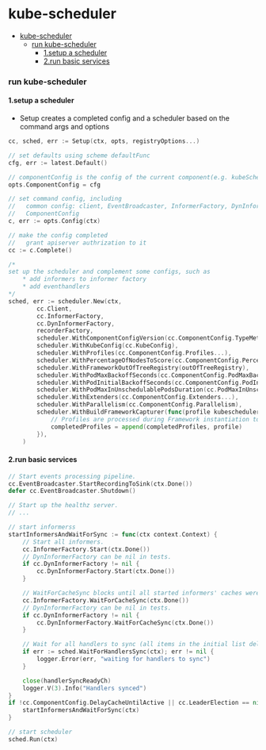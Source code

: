 # kube-scheduler


<!-- @import "[TOC]" {cmd="toc" depthFrom=1 depthTo=6 orderedList=false} -->

<!-- code_chunk_output -->

- [kube-scheduler](#kube-scheduler)
    - [run kube-scheduler](#run-kube-scheduler)
      - [1.setup a scheduler](#1setup-a-scheduler)
      - [2.run basic services](#2run-basic-services)

<!-- /code_chunk_output -->


### run kube-scheduler

#### 1.setup a scheduler

* Setup creates a completed config and a scheduler based on the command args and options

```go
cc, sched, err := Setup(ctx, opts, registryOptions...)
```

```go
// set defaults using scheme defaultFunc
cfg, err := latest.Default()

// componentConfig is the config of the current component(e.g. kubeScheduler) 
opts.ComponentConfig = cfg

// set command config, including
//   common config: client, EventBroadcaster, InformerFactory, DynInformerFactory
//   ComponentConfig
c, err := opts.Config(ctx)

// make the config completed
//   grant apiserver authrization to it
cc := c.Complete()

/*
set up the scheduler and complement some configs, such as 
    * add informers to informer factory
    * add eventhandlers
*/
sched, err := scheduler.New(ctx,
        cc.Client,
        cc.InformerFactory,
        cc.DynInformerFactory,
        recorderFactory,
        scheduler.WithComponentConfigVersion(cc.ComponentConfig.TypeMeta.APIVersion),
        scheduler.WithKubeConfig(cc.KubeConfig),
        scheduler.WithProfiles(cc.ComponentConfig.Profiles...),
        scheduler.WithPercentageOfNodesToScore(cc.ComponentConfig.PercentageOfNodesToScore),
        scheduler.WithFrameworkOutOfTreeRegistry(outOfTreeRegistry),
        scheduler.WithPodMaxBackoffSeconds(cc.ComponentConfig.PodMaxBackoffSeconds),
        scheduler.WithPodInitialBackoffSeconds(cc.ComponentConfig.PodInitialBackoffSeconds),
        scheduler.WithPodMaxInUnschedulablePodsDuration(cc.PodMaxInUnschedulablePodsDuration),
        scheduler.WithExtenders(cc.ComponentConfig.Extenders...),
        scheduler.WithParallelism(cc.ComponentConfig.Parallelism),
        scheduler.WithBuildFrameworkCapturer(func(profile kubeschedulerconfig.KubeSchedulerProfile) {
            // Profiles are processed during Framework instantiation to set default plugins and configurations. Capturing them for logging
            completedProfiles = append(completedProfiles, profile)
        }),
    )
```

#### 2.run basic services

```go
// Start events processing pipeline.
cc.EventBroadcaster.StartRecordingToSink(ctx.Done())
defer cc.EventBroadcaster.Shutdown()

// Start up the healthz server.
// ...

// start informerss
startInformersAndWaitForSync := func(ctx context.Context) {
    // Start all informers.
    cc.InformerFactory.Start(ctx.Done())
    // DynInformerFactory can be nil in tests.
    if cc.DynInformerFactory != nil {
        cc.DynInformerFactory.Start(ctx.Done())
    }

    // WaitForCacheSync blocks until all started informers' caches were synced
    cc.InformerFactory.WaitForCacheSync(ctx.Done())
    // DynInformerFactory can be nil in tests.
    if cc.DynInformerFactory != nil {
        cc.DynInformerFactory.WaitForCacheSync(ctx.Done())
    }

    // Wait for all handlers to sync (all items in the initial list delivered) before scheduling.
    if err := sched.WaitForHandlersSync(ctx); err != nil {
        logger.Error(err, "waiting for handlers to sync")
    }

    close(handlerSyncReadyCh)
    logger.V(3).Info("Handlers synced")
}
if !cc.ComponentConfig.DelayCacheUntilActive || cc.LeaderElection == nil {
    startInformersAndWaitForSync(ctx)
}

// start scheduler
sched.Run(ctx)
```